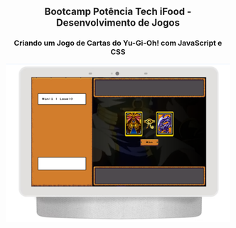<h2 align="center"> Bootcamp Potência Tech iFood - Desenvolvimento de Jogos </h2>

<h3 align="center"> Criando um Jogo de Cartas do Yu-Gi-Oh! com JavaScript e CSS </h3>

<a href="https://alderj.github.io/jogo-da-memoria-com-emojis/"> <img src="https://github.com/Alderj/desafio-yo-gi-ho/blob/main/src/assets/preview.PNG?raw=true" /> </a>

